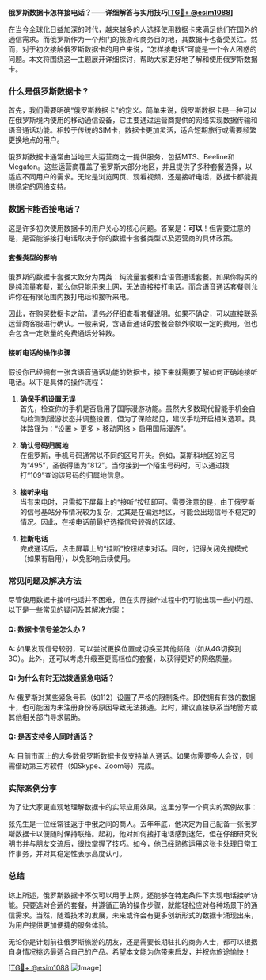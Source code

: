 **俄罗斯数据卡怎样接电话？——详细解答与实用技巧[[TG💪+ @esim1088](https://t.me/s/esim1088)]**

在当今全球化日益加深的时代，越来越多的人选择使用数据卡来满足他们在国外的通信需求。而俄罗斯作为一个热门的旅游和商务目的地，其数据卡也备受关注。然而，对于初次接触俄罗斯数据卡的用户来说，“怎样接电话”可能是一个令人困惑的问题。本文将围绕这一主题展开详细探讨，帮助大家更好地了解和使用俄罗斯数据卡。

### 什么是俄罗斯数据卡？

首先，我们需要明确“俄罗斯数据卡”的定义。简单来说，俄罗斯数据卡是一种可以在俄罗斯境内使用的移动通信设备，它主要通过运营商提供的网络实现数据传输和语音通话功能。相较于传统的SIM卡，数据卡更加灵活，适合短期旅行或需要频繁更换地点的用户。

俄罗斯数据卡通常由当地三大运营商之一提供服务，包括MTS、Beeline和Megafon。这些运营商覆盖了俄罗斯大部分地区，并且提供了多种套餐选择，以适应不同用户的需求。无论是浏览网页、观看视频，还是接听电话，数据卡都能提供稳定的网络支持。

### 数据卡能否接电话？

这是许多初次使用数据卡的用户关心的核心问题。答案是：**可以**！但需要注意的是，是否能够接打电话取决于你的数据卡套餐类型以及运营商的具体政策。

#### 套餐类型的影响

俄罗斯的数据卡套餐大致分为两类：纯流量套餐和含语音通话套餐。如果你购买的是纯流量套餐，那么你只能用来上网，无法直接接打电话。而含语音通话套餐则允许你在有限范围内拨打电话和接听来电。

因此，在购买数据卡之前，请务必仔细查看套餐说明。如果不确定，可以直接联系运营商客服进行确认。一般来说，含语音通话的套餐会额外收取一定的费用，但也会包含一定数量的免费通话分钟数。

#### 接听电话的操作步骤

假设你已经拥有一张含语音通话功能的数据卡，接下来就需要了解如何正确地接听电话。以下是具体的操作流程：

1. **确保手机设置无误**  
   首先，检查你的手机是否启用了国际漫游功能。虽然大多数现代智能手机会自动检测到漫游状态并调整设置，但为了保险起见，建议手动开启相关选项。具体路径为：“设置 > 更多 > 移动网络 > 启用国际漫游”。

2. **确认号码归属地**  
   在俄罗斯，手机号码通常以不同的区号开头。例如，莫斯科地区的区号为“495”，圣彼得堡为“812”。当你接到一个陌生号码时，可以通过拨打“109”查询该号码的归属地信息。

3. **接听来电**  
   当有来电时，只需按下屏幕上的“接听”按钮即可。需要注意的是，由于俄罗斯的信号基站分布情况较为复杂，尤其是在偏远地区，可能会出现信号不稳定的情况。因此，在接电话前最好选择信号较强的区域。

4. **挂断电话**  
   完成通话后，点击屏幕上的“挂断”按钮结束对话。同时，记得关闭免提模式（如果有启用），以免影响后续使用。

### 常见问题及解决方法

尽管使用数据卡接听电话并不困难，但在实际操作过程中仍可能出现一些小问题。以下是一些常见的疑问及其解决方案：

#### Q: 数据卡信号差怎么办？
A: 如果发现信号较弱，可以尝试更换位置或切换至其他频段（如从4G切换到3G）。此外，还可以考虑升级至更高档位的套餐，以获得更好的网络质量。

#### Q: 为什么有时无法拨通紧急电话？
A: 俄罗斯对某些紧急号码（如112）设置了严格的限制条件。即使拥有有效的数据卡，也可能因为未注册身份等原因导致无法拨通。此时，建议直接联系当地警方或其他相关部门寻求帮助。

#### Q: 是否支持多人同时通话？
A: 目前市面上的大多数俄罗斯数据卡仅支持单人通话。如果你需要多人会议，则需借助第三方软件（如Skype、Zoom等）完成。

### 实际案例分享

为了让大家更直观地理解数据卡的实际应用效果，这里分享一个真实的案例故事：

张先生是一位经常往返于中俄之间的商人。去年年底，他决定为自己配备一张俄罗斯数据卡以便随时保持联络。起初，他对如何接打电话感到迷茫，但在仔细研究说明书并与朋友交流后，很快掌握了技巧。如今，他已经熟练运用这张卡处理日常工作事务，并对其稳定性表示高度认可。

### 总结

综上所述，俄罗斯数据卡不仅可以用于上网，还能够在特定条件下实现电话接听功能。只要选对合适的套餐，并遵循正确的操作步骤，就能轻松应对各种场景下的通信需求。当然，随着技术的发展，未来或许会有更多创新形式的数据卡涌现出来，为用户提供更加便捷的服务体验。

无论你是计划前往俄罗斯旅游的朋友，还是需要长期驻扎的商务人士，都可以根据自身情况挑选最适合自己的产品。希望本文能为你带来启发，并祝你旅途愉快！

[[TG💪+ @esim1088](https://t.me/s/esim1088) ![Image](https://i.postimg.cc/4NQfJmqS/Snipaste-2025-05-13-00-14-12.png)]